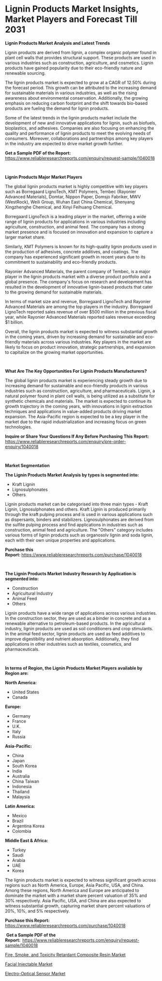 <p><h1>Lignin Products Market Insights, Market Players and Forecast Till 2031</h1></p><p><strong>Lignin Products Market Analysis and Latest Trends</strong></p>
<p><p>Lignin products are derived from lignin, a complex organic polymer found in plant cell walls that provides structural support. These products are used in various industries such as construction, agriculture, and cosmetics. Lignin products have gained popularity due to their eco-friendly nature and renewable sourcing.</p><p>The lignin products market is expected to grow at a CAGR of 12.50% during the forecast period. This growth can be attributed to the increasing demand for sustainable materials in various industries, as well as the rising awareness about environmental conservation. Additionally, the growing emphasis on reducing carbon footprint and the shift towards bio-based products are fueling the demand for lignin products.</p><p>Some of the latest trends in the lignin products market include the development of new and innovative applications for lignin, such as biofuels, bioplastics, and adhesives. Companies are also focusing on enhancing the quality and performance of lignin products to meet the evolving needs of consumers. Moreover, collaborations and partnerships among key players in the industry are expected to drive market growth further.</p></p>
<p><strong>Get a Sample PDF of the Report:&nbsp;</strong> <a href="https://www.reliableresearchreports.com/enquiry/request-sample/1040018">https://www.reliableresearchreports.com/enquiry/request-sample/1040018</a></p>
<p>&nbsp;</p>
<p><strong>Lignin Products Major Market Players</strong></p>
<p><p>The global lignin products market is highly competitive with key players such as Borregaard LignoTech, KMT Polymers, Tembec (Rayonier Advanced Materials), Domtar, Nippon Paper, Domsjo Fabriker, MWV (WestRock), Weili Group, Wuhan East China Chemical, Shenyang Xingzhenghe Chemical, and Xinyi Feihuang Chemical.</p><p>Borregaard LignoTech is a leading player in the market, offering a wide range of lignin products for applications in various industries including agriculture, construction, and animal feed. The company has a strong market presence and is focused on innovation and expansion to capture a larger market share. </p><p>Similarly, KMT Polymers is known for its high-quality lignin products used in the production of adhesives, concrete additives, and coatings. The company has experienced significant growth in recent years due to its commitment to sustainability and eco-friendly products.</p><p>Rayonier Advanced Materials, the parent company of Tembec, is a major player in the lignin products market with a diverse product portfolio and a global presence. The company's focus on research and development has resulted in the development of innovative lignin-based products that cater to the growing demand for sustainable materials.</p><p>In terms of market size and revenue, Borregaard LignoTech and Rayonier Advanced Materials are among the top players in the industry. Borregaard LignoTech reported sales revenue of over $500 million in the previous fiscal year, while Rayonier Advanced Materials reported sales revenue exceeding $1 billion. </p><p>Overall, the lignin products market is expected to witness substantial growth in the coming years, driven by increasing demand for sustainable and eco-friendly materials across various industries. Key players in the market are likely to focus on product innovation, strategic partnerships, and expansion to capitalize on the growing market opportunities.</p></p>
<p>&nbsp;</p>
<p><strong>What Are The Key Opportunities For Lignin Products Manufacturers?</strong></p>
<p><p>The global lignin products market is experiencing steady growth due to increasing demand for sustainable and eco-friendly products in various industries such as construction, agriculture, and pharmaceuticals. Lignin, a natural polymer found in plant cell walls, is being utilized as a substitute for synthetic chemicals and materials. The market is expected to continue its growth trajectory in the coming years, with innovations in lignin extraction techniques and applications in value-added products driving market expansion. The Asia-Pacific region is expected to be a key player in the market due to the rapid industrialization and increasing focus on green technologies.</p></p>
<p><strong>Inquire or Share Your Questions If Any Before Purchasing This Report:</strong> <a href="https://www.reliableresearchreports.com/enquiry/pre-order-enquiry/1040018">https://www.reliableresearchreports.com/enquiry/pre-order-enquiry/1040018</a></p>
<p>&nbsp;</p>
<p><strong>Market Segmentation</strong></p>
<p><strong>The Lignin Products Market Analysis by types is segmented into:</strong></p>
<p><ul><li>Kraft Lignin</li><li>Lignosulphonates</li><li>Others</li></ul></p>
<p><p>Lignin products market can be categorised into three main types - Kraft Lignin, Lignosulphonates and others. Kraft Lignin is produced primarily through the kraft pulping process and is used in various applications such as dispersants, binders and stabilizers. Lignosulphonates are derived from the sulfite pulping process and find applications in industries such as construction, animal feed and agriculture. The "Others" category includes various forms of lignin products such as organosolv lignin and soda lignin, each with their own unique properties and applications.</p></p>
<p><strong>Purchase this Report:&nbsp;</strong><a href="https://www.reliableresearchreports.com/purchase/1040018">https://www.reliableresearchreports.com/purchase/1040018</a></p>
<p>&nbsp;</p>
<p><strong>The Lignin Products Market Industry Research by Application is segmented into:</strong></p>
<p><ul><li>Construction</li><li>Agricultural Industry</li><li>Animal Feed</li><li>Others</li></ul></p>
<p><p>Lignin products have a wide range of applications across various industries. In the construction sector, they are used as a binder in concrete and as a renewable alternative to petroleum-based products. In the agricultural industry, lignin products are used as soil conditioners and crop stimulants. In the animal feed sector, lignin products are used as feed additives to improve digestibility and nutrient absorption. Additionally, they find applications in other industries such as textiles, cosmetics, and pharmaceuticals.</p></p>
<p>&nbsp;</p>
<p><strong>In terms of Region, the Lignin Products Market Players available by Region are:</strong></p>
<p>
    <p> <strong> North America: </strong>
        <ul>
            <li>United States</li>
            <li>Canada</li>
        </ul>
        </p> 
    <p> <strong> Europe: </strong>
        <ul>
            <li>Germany</li>
            <li>France</li>
            <li>U.K.</li>
            <li>Italy</li>
            <li>Russia</li>
        </ul>
        </p> 
    <p> <strong> Asia-Pacific: </strong>
        <ul>
            <li>China</li>
            <li>Japan</li>
            <li>South Korea</li>
            <li>India</li>
            <li>Australia</li>
            <li>China Taiwan</li>
            <li>Indonesia</li>
            <li>Thailand</li>
            <li>Malaysia</li>
        </ul>
        </p> 
    <p> <strong> Latin America: </strong>
        <ul>
            <li>Mexico</li>
            <li>Brazil</li>
            <li>Argentina Korea</li>
            <li>Colombia</li>
        </ul>
        </p> 
    <p> <strong> Middle East & Africa: </strong>
        <ul>
            <li>Turkey</li>
            <li>Saudi</li>
            <li>Arabia</li>
            <li>UAE</li>
            <li>Korea</li>
        </ul>
    </p>
    </p>
<p><p>The lignin products market is expected to witness significant growth across regions such as North America, Europe, Asia Pacific, USA, and China. Among these regions, North America and Europe are anticipated to dominate the market with a market share percent valuation of 35% and 30% respectively. Asia Pacific, USA, and China are also expected to witness substantial growth, capturing market share percent valuations of 20%, 10%, and 5% respectively.</p></p>
<p><strong>Purchase this Report: </strong><a href="https://www.reliableresearchreports.com/purchase/1040018">https://www.reliableresearchreports.com/purchase/1040018</a></p>
<p>&nbsp;<strong>Get a Sample PDF of the Report:&nbsp;&nbsp;</strong><a href="https://www.reliableresearchreports.com/enquiry/request-sample/1040018">https://www.reliableresearchreports.com/enquiry/request-sample/1040018</a></p>
<p><strong></strong></p>
<p><p><a href="https://view.publitas.com/reportprime-1/fire-smoke-and-toxicity-retardant-composite-resin-market-size-growth-and-forecast-from-2023-2030/">Fire, Smoke, and Toxicity Retardant Composite Resin Market</a></p><p><a href="https://view.publitas.com/reportprime-1/facial-injectable-market-provides-a-comprehensive-analysis-including-a-macro-overview-of-the-market-as-well-as-micro-details-such-as-market-size-and-competitive-landscape/">Facial Injectable Market</a></p><p><a href="https://view.publitas.com/reportprime-1/electro-optical-sensor-market-share-market-new-trends-analysis-report-by-type-by-application-by-end-use-by-region-and-segment-forecasts-2023-2030/">Electro-Optical Sensor Market</a></p></p>
